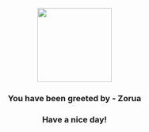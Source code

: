 <p align="center">
    <img src="https://raw.githubusercontent.com/PokeAPI/sprites/master/sprites/pokemon/570.png" width="150" height="150">
</p>
<h3 align="center">You have been greeted by - <b>Zorua</b></h3>
<h3 align="center">Have a nice day!</h3>
